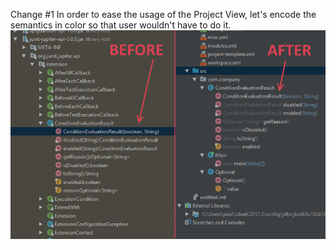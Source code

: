Change #1
In order to ease the usage of the Project View, let's encode the semantics in color so that user wouldn't have to do it.
![Proof of concept: syntactically colored members in treeView](./POC-IDEA-2018-03-12.png)

